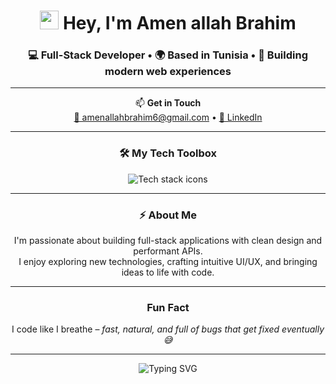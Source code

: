 <!-- Profile Header -->
<h1 align="center">
  <img src="https://raw.githubusercontent.com/MartinHeinz/MartinHeinz/master/wave.gif" width="30px"/>
  Hey, I'm Amen allah Brahim
</h1>
<h3 align="center">
  💻 Full-Stack Developer • 🌍 Based in Tunisia • 🚀 Building modern web experiences
</h3>

---

<!-- Connect Section -->
<p align="center">
  📫 <strong>Get in Touch</strong><br/>
  <a href="mailto:amenallahbrahim6@gmail.com">📧 amenallahbrahim6@gmail.com</a> • 
  <a href="https://www.linkedin.com/in/amenallah-brahim-90991a2a1/" target="_blank">💼 LinkedIn</a>
</p>

---

<!-- Tech Stack Section -->
<h3 align="center">🛠️ My Tech Toolbox</h3>
<p align="center">
  <img src="https://skillicons.dev/icons?i=angular,bootstrap,css,html,js,ts,react,tailwind,spring,java,python,flask,nodejs,mongodb,mysql,postgres,git,figma" alt="Tech stack icons" />
</p>

---

<!-- About Me Section -->
<h3 align="center">⚡ About Me</h3>
<p align="center">
  I'm passionate about building full-stack applications with clean design and performant APIs.<br/>
  I enjoy exploring new technologies, crafting intuitive UI/UX, and bringing ideas to life with code.
</p>

---

<!-- Fun Fact Section -->
<h3 align="center">Fun Fact</h3>
<p align="center">
  I code like I breathe – <em>fast, natural, and full of bugs that get fixed eventually 😅</em>
</p>

---

<!-- Animated Footer -->
<p align="center">
  <img src="https://readme-typing-svg.herokuapp.com?font=Fira+Code&size=22&duration=3000&pause=1000&color=00C4B3&center=true&vCenter=true&width=435&lines=Full-Stack+Developer;React+%2B+Spring+Boot+Enthusiast;Clean+Code+Advocate;Always+Learning..." alt="Typing SVG" />
</p>
